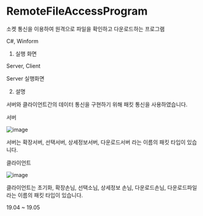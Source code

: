 # RemoteFileAccessProgram
소켓 통신을 이용하여 원격으로 파일을 확인하고 다운로드하는 프로그램

C#, Winform

1. 실행 화면

Server, Client

Server 실행화면

2. 설명

서버와 클라이언트간의 데이터 통신을 구현하기 위해 패킷 통신을 사용하였습니다.

서버

![image](https://user-images.githubusercontent.com/53392870/81662440-89f8ed00-9478-11ea-8492-ba07d722a588.png)

서버는 확장서버, 선택서버, 상세정보서버, 다운로드서버 라는 이름의 패킷 타입이 있습니다.


클라이언트

![image](https://user-images.githubusercontent.com/53392870/81662437-87969300-9478-11ea-87dc-47db29993bfb.png)

클라이언트는 초기화, 확장손님, 선택소님, 상세정보 손님, 다운로드손님, 다운로드파일 라는 이름의 패킷 타입이 있습니다.



19.04 ~ 19.05

